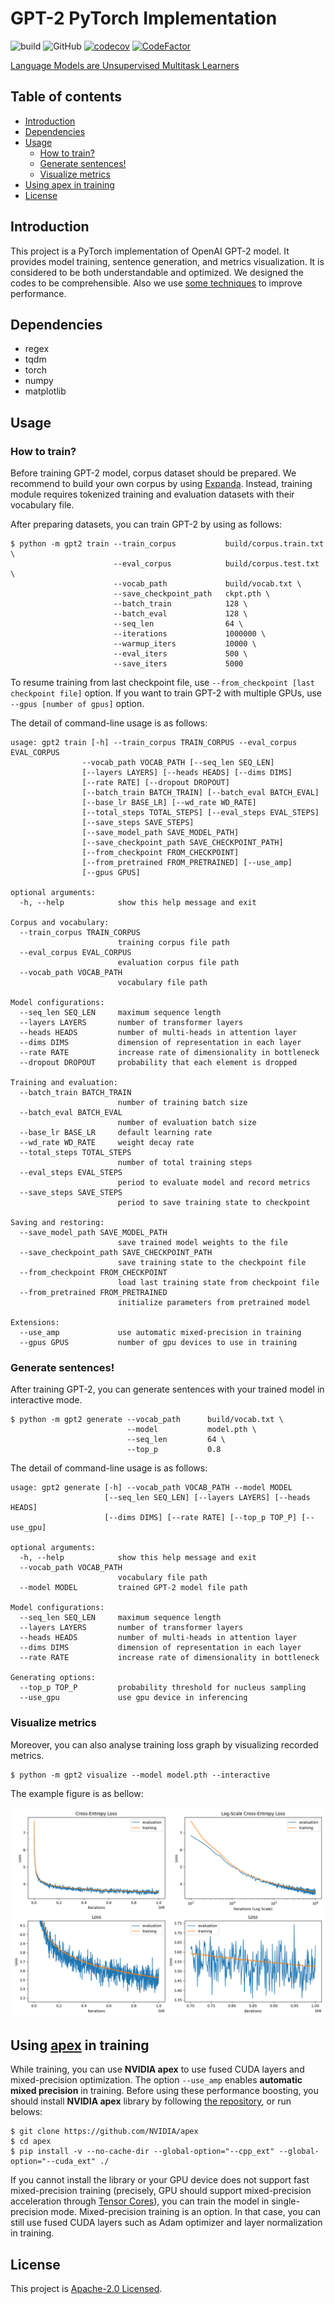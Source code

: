 # GPT-2 PyTorch Implementation

![build](https://github.com/affjljoo3581/GPT2/workflows/build/badge.svg)
![GitHub](https://img.shields.io/github/license/affjljoo3581/GPT2)
[![codecov](https://codecov.io/gh/affjljoo3581/GPT2/branch/master/graph/badge.svg)](https://codecov.io/gh/affjljoo3581/GPT2)
[![CodeFactor](https://www.codefactor.io/repository/github/affjljoo3581/gpt2/badge)](https://www.codefactor.io/repository/github/affjljoo3581/gpt2)

[Language Models are Unsupervised Multitask Learners](https://cdn.openai.com/better-language-models/language_models_are_unsupervised_multitask_learners.pdf)

## Table of contents

* [Introduction](#introduction)
* [Dependencies](#dependencies)
* [Usage](#usage)
  * [How to train?](#how-to-train)
  * [Generate sentences!](#generate-sentences)
  * [Visualize metrics](#visualize-metrics)
* [Using apex in training](#using-apex-in-training)
* [License](#license)


## Introduction
This project is a PyTorch implementation of OpenAI GPT-2 model. It provides model training, sentence generation, and metrics visualization. It is considered to be both understandable and optimized. We designed the codes to be comprehensible. Also we use [some techniques](#using-apex-in-training) to improve performance.

## Dependencies
* regex
* tqdm
* torch
* numpy
* matplotlib

## Usage

### How to train?
Before training GPT-2 model, corpus dataset should be prepared. We recommend to build your own corpus by using [Expanda](https://github.com/affjljoo3581/Expanda). Instead, training module requires tokenized training and evaluation datasets with their vocabulary file.

After preparing datasets, you can train GPT-2 by using as follows:

    $ python -m gpt2 train --train_corpus           build/corpus.train.txt \
                           --eval_corpus            build/corpus.test.txt \
                           --vocab_path             build/vocab.txt \
                           --save_checkpoint_path   ckpt.pth \
                           --batch_train            128 \
                           --batch_eval             128 \
                           --seq_len                64 \
                           --iterations             1000000 \
                           --warmup_iters           10000 \
                           --eval_iters             500 \
                           --save_iters             5000

To resume training from last checkpoint file, use `--from_checkpoint [last checkpoint file]` option.
If you want to train GPT-2 with multiple GPUs, use `--gpus [number of gpus]` option.

The detail of command-line usage is as follows:

    usage: gpt2 train [-h] --train_corpus TRAIN_CORPUS --eval_corpus EVAL_CORPUS
                    --vocab_path VOCAB_PATH [--seq_len SEQ_LEN]
                    [--layers LAYERS] [--heads HEADS] [--dims DIMS]
                    [--rate RATE] [--dropout DROPOUT]
                    [--batch_train BATCH_TRAIN] [--batch_eval BATCH_EVAL]
                    [--base_lr BASE_LR] [--wd_rate WD_RATE]
                    [--total_steps TOTAL_STEPS] [--eval_steps EVAL_STEPS]
                    [--save_steps SAVE_STEPS]
                    [--save_model_path SAVE_MODEL_PATH]
                    [--save_checkpoint_path SAVE_CHECKPOINT_PATH]
                    [--from_checkpoint FROM_CHECKPOINT]
                    [--from_pretrained FROM_PRETRAINED] [--use_amp]
                    [--gpus GPUS]

    optional arguments:
      -h, --help            show this help message and exit

    Corpus and vocabulary:
      --train_corpus TRAIN_CORPUS
                            training corpus file path
      --eval_corpus EVAL_CORPUS
                            evaluation corpus file path
      --vocab_path VOCAB_PATH
                            vocabulary file path

    Model configurations:
      --seq_len SEQ_LEN     maximum sequence length
      --layers LAYERS       number of transformer layers
      --heads HEADS         number of multi-heads in attention layer
      --dims DIMS           dimension of representation in each layer
      --rate RATE           increase rate of dimensionality in bottleneck
      --dropout DROPOUT     probability that each element is dropped

    Training and evaluation:
      --batch_train BATCH_TRAIN
                            number of training batch size
      --batch_eval BATCH_EVAL
                            number of evaluation batch size
      --base_lr BASE_LR     default learning rate
      --wd_rate WD_RATE     weight decay rate
      --total_steps TOTAL_STEPS
                            number of total training steps
      --eval_steps EVAL_STEPS
                            period to evaluate model and record metrics
      --save_steps SAVE_STEPS
                            period to save training state to checkpoint

    Saving and restoring:
      --save_model_path SAVE_MODEL_PATH
                            save trained model weights to the file
      --save_checkpoint_path SAVE_CHECKPOINT_PATH
                            save training state to the checkpoint file
      --from_checkpoint FROM_CHECKPOINT
                            load last training state from checkpoint file
      --from_pretrained FROM_PRETRAINED
                            initialize parameters from pretrained model

    Extensions:
      --use_amp             use automatic mixed-precision in training
      --gpus GPUS           number of gpu devices to use in training

### Generate sentences!
After training GPT-2, you can generate sentences with your trained model in interactive mode.

    $ python -m gpt2 generate --vocab_path      build/vocab.txt \
                              --model           model.pth \
                              --seq_len         64 \
                              --top_p           0.8

The detail of command-line usage is as follows:

    usage: gpt2 generate [-h] --vocab_path VOCAB_PATH --model MODEL
                         [--seq_len SEQ_LEN] [--layers LAYERS] [--heads HEADS]
                         [--dims DIMS] [--rate RATE] [--top_p TOP_P] [--use_gpu]

    optional arguments:
      -h, --help            show this help message and exit
      --vocab_path VOCAB_PATH
                            vocabulary file path
      --model MODEL         trained GPT-2 model file path

    Model configurations:
      --seq_len SEQ_LEN     maximum sequence length
      --layers LAYERS       number of transformer layers
      --heads HEADS         number of multi-heads in attention layer
      --dims DIMS           dimension of representation in each layer
      --rate RATE           increase rate of dimensionality in bottleneck

    Generating options:
      --top_p TOP_P         probability threshold for nucleus sampling
      --use_gpu             use gpu device in inferencing

### Visualize metrics
Moreover, you can also analyse training loss graph by visualizing recorded metrics.

    $ python -m gpt2 visualize --model model.pth --interactive

The example figure is as bellow:

![figure](./example-figure.png)

## Using [apex](https://github.com/NVIDIA/apex) in training
While training, you can use **NVIDIA apex** to use fused CUDA layers and mixed-precision optimization. The option `--use_amp` enables **automatic mixed precision** in training. Before using these performance boosting, you should install **NVIDIA apex** library by following [the repository](https://github.com/NVIDIA/apex), or run belows:

    $ git clone https://github.com/NVIDIA/apex
    $ cd apex
    $ pip install -v --no-cache-dir --global-option="--cpp_ext" --global-option="--cuda_ext" ./

If you cannot install the library or your GPU device does not support fast mixed-precision training (precisely, GPU should support mixed-precision acceleration through [Tensor Cores](https://developer.nvidia.com/tensor-cores)), you can train the model in single-precision mode. Mixed-precision training is an option. In that case, you can still use fused CUDA layers such as Adam optimizer and layer normalization in training.

## License
This project is [Apache-2.0 Licensed](./LICENSE).